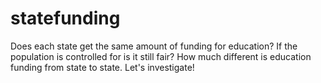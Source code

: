 statefunding
============

Does each state get the same amount of funding for education? If the population is controlled for is it still fair? How much different is education funding from state to state. Let's investigate!
